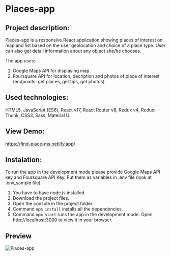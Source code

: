 # Places-app

## Project description:

Places-app is a responsive React application showing places of interest on map and list based on the user geolocation and choice of a place type. User can also get detail information about any object she/he chooses.

The app uses:

1. Google Maps API for displaying map.
2. Foursquare API for location, decription and photos of place of interest (endpoints: get places, get tips, get photos).

## Used technologies:

HTML5, JavaScript (ES6), React v17, React Router v6, Redux v4, Redux-Thunk, CSS3, Sass, Material UI

## View Demo:

https://find-place-ms.netlify.app/

## Instalation:

To run the app in the development mode please provide Google Maps API key and Foursquare API Key. Put them as variables in .env file (look at .env_sample file).

1. You have to have node.js installed.
2. Download the project files.
3. Open the console in the project folder.
4. Command `npm install` installs all the dependencies.
5. Command `npm start` runs the app in the development mode. Open [http://localhost:3000](http://localhost:3000) to view it in your browser.

## Preview

![Places-app](https://github.com/MartaSolo/places-app/blob/master/places-app.gif)
